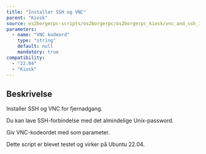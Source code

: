 ```yaml
---
title: "Installer SSH og VNC"
parent: "Kiosk"
source: os2borgerpc-scripts/os2borgerpc/os2borgerpc_kiosk/vnc_and_ssh_install.sh
parameters:
  - name: "VNC kodeord"
    type: "string"
    default: null
    mandatory: true
compatibility: 
  - "22.04"
  - "Kiosk"
---
```


## Beskrivelse
Installer SSH og VNC for fjernadgang. 

Du kan lave SSH-forbindelse med det almindelige Unix-password.

Giv VNC-kodeordet med som parameter.

Dette script er blevet testet og virker på Ubuntu 22.04.